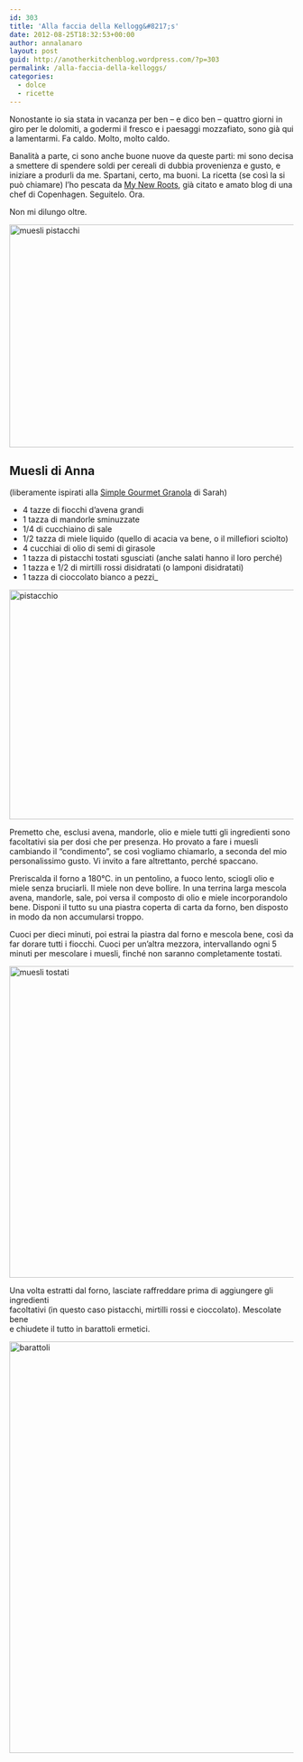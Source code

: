 ```yaml
---
id: 303
title: 'Alla faccia della Kellogg&#8217;s'
date: 2012-08-25T18:32:53+00:00
author: annalanaro
layout: post
guid: http://anotherkitchenblog.wordpress.com/?p=303
permalink: /alla-faccia-della-kelloggs/
categories:
  - dolce
  - ricette
---
```

Nonostante io sia stata in vacanza per ben &#8211; e dico ben &#8211; quattro giorni in giro per le dolomiti, a godermi il fresco e i paesaggi mozzafiato, sono già qui a lamentarmi. Fa caldo. Molto, molto caldo.

Banalità a parte, ci sono anche buone nuove da queste parti: mi sono decisa a smettere di spendere soldi per cereali di dubbia provenienza e gusto, e iniziare a produrli da me. Spartani, certo, ma buoni. La ricetta (se così la si può chiamare) l&#8217;ho pescata da <a title="My New Roots" href="http://mynewroots.blogspot.it/2011/12/simple-gourmet-granola-mnr-healthy.html" target="_blank">My New Roots</a>, già citato e amato blog di una chef di Copenhagen. Seguitelo. Ora.

Non mi dilungo oltre.

<img class="alignnone size-full wp-image-305" title="muesli pistacchi" src="http://kitchen.annalanaro.com/wp-content/uploads/2012/08/rossibiancopistacchi.jpg" alt="muesli pistacchi" width="545" height="395" srcset="http://kitchen.annalanaro.com/wp-content/uploads/2012/08/rossibiancopistacchi.jpg 2211w, http://kitchen.annalanaro.com/wp-content/uploads/2012/08/rossibiancopistacchi-300x217.jpg 300w, http://kitchen.annalanaro.com/wp-content/uploads/2012/08/rossibiancopistacchi-1024x743.jpg 1024w" sizes="(max-width: 545px) 100vw, 545px" />

## Muesli di Anna

(liberamente ispirati alla <a title="Simple Gourmet Granola" href="http://mynewroots.blogspot.it/2011/12/simple-gourmet-granola-mnr-healthy.html" target="_blank">Simple Gourmet Granola</a> di Sarah)

* 4 tazze di fiocchi d&#8217;avena grandi
* 1 tazza di mandorle sminuzzate
* 1/4 di cucchiaino di sale
* 1/2 tazza di miele liquido (quello di acacia va bene, o il millefiori sciolto)
* 4 cucchiai di olio di semi di girasole
* 1 tazza di pistacchi tostati sgusciati (anche salati hanno il loro perché)
* 1 tazza e 1/2 di mirtilli rossi disidratati (o lamponi disidratati)
* 1 tazza di cioccolato bianco a pezzi_

<img class="alignnone size-full wp-image-306" title="pistacchio" src="http://kitchen.annalanaro.com/wp-content/uploads/2012/08/pistacchio.jpg" alt="pistacchio" width="545" height="407" srcset="http://kitchen.annalanaro.com/wp-content/uploads/2012/08/pistacchio.jpg 2592w, http://kitchen.annalanaro.com/wp-content/uploads/2012/08/pistacchio-300x224.jpg 300w, http://kitchen.annalanaro.com/wp-content/uploads/2012/08/pistacchio-1024x764.jpg 1024w" sizes="(max-width: 545px) 100vw, 545px" />

Premetto che, esclusi avena, mandorle, olio e miele tutti gli ingredienti sono facoltativi sia per dosi che per presenza. Ho provato a fare i muesli cambiando il &#8220;condimento&#8221;, se così vogliamo chiamarlo, a seconda del mio personalissimo gusto. Vi invito a fare altrettanto, perché spaccano.

Preriscalda il forno a 180°C. in un pentolino, a fuoco lento, sciogli olio e miele senza bruciarli. Il miele non deve bollire. In una terrina larga mescola avena, mandorle, sale, poi versa il composto di olio e miele incorporandolo bene. Disponi il tutto su una piastra coperta di carta da forno, ben disposto in modo da non accumularsi troppo.

Cuoci per dieci minuti, poi estrai la piastra dal forno e mescola bene, così da far dorare tutti i fiocchi. Cuoci per un&#8217;altra mezzora, intervallando ogni 5 minuti per mescolare i muesli, finché non saranno completamente tostati.

<img title="muesli tostati" src="http://kitchen.annalanaro.com/wp-content/uploads/2012/08/tostati.jpg" alt="muesli tostati" width="545" height="552" srcset="http://kitchen.annalanaro.com/wp-content/uploads/2012/08/tostati.jpg 1900w, http://kitchen.annalanaro.com/wp-content/uploads/2012/08/tostati-296x300.jpg 296w, http://kitchen.annalanaro.com/wp-content/uploads/2012/08/tostati-1010x1024.jpg 1010w" sizes="(max-width: 545px) 100vw, 545px" />

Una volta estratti dal forno, lasciate raffreddare prima di aggiungere gli ingredienti<br /> facoltativi (in questo caso pistacchi, mirtilli rossi e cioccolato). Mescolate bene<br /> e chiudete il tutto in barattoli ermetici.

<img title="barattoli" src="http://kitchen.annalanaro.com/wp-content/uploads/2012/08/barattoli.jpg" alt="barattoli" width="545" height="729" srcset="http://kitchen.annalanaro.com/wp-content/uploads/2012/08/barattoli.jpg 1936w, http://kitchen.annalanaro.com/wp-content/uploads/2012/08/barattoli-224x300.jpg 224w, http://kitchen.annalanaro.com/wp-content/uploads/2012/08/barattoli-764x1024.jpg 764w" sizes="(max-width: 545px) 100vw, 545px" />